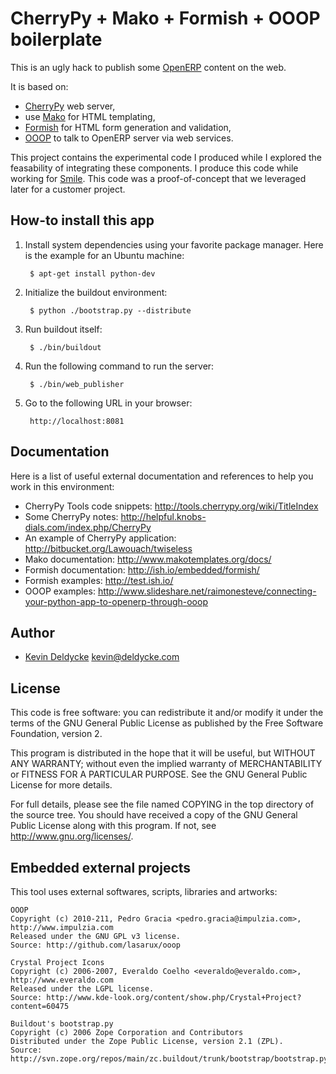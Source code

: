 CherryPy + Mako + Formish + OOOP boilerplate
============================================

This is an ugly hack to publish some [OpenERP](http://www.openerp.com/) content
on the web.

It is based on:

* [CherryPy](http://www.cherrypy.org/) web server,
* use [Mako](http://www.makotemplates.org/) for HTML templating,
* [Formish](https://github.com/ish) for HTML form generation and validation,
* [OOOP](https://github.com/lasarux/ooop) to talk to OpenERP server via web services.

This project contains the experimental code I produced while I explored the
feasability of integrating these components. I produce this code while working
for [Smile](http://www.smile.fr/). This code was a proof-of-concept that we
leveraged later for a customer project.



How-to install this app
-----------------------

1. Install system dependencies using your favorite package manager. Here is the
   example for an Ubuntu machine:

        $ apt-get install python-dev

1. Initialize the buildout environment:

        $ python ./bootstrap.py --distribute

1. Run buildout itself:

        $ ./bin/buildout

1. Run the following command to run the server:

        $ ./bin/web_publisher

1. Go to the following URL in your browser:

        http://localhost:8081


Documentation
-------------

Here is a list of useful external documentation and references to help you work
in this environment:

* CherryPy Tools code snippets: http://tools.cherrypy.org/wiki/TitleIndex
* Some CherryPy notes: http://helpful.knobs-dials.com/index.php/CherryPy
* An example of CherryPy application: http://bitbucket.org/Lawouach/twiseless
* Mako documentation: http://www.makotemplates.org/docs/
* Formish documentation: http://ish.io/embedded/formish/
* Formish examples: http://test.ish.io/
* OOOP examples: http://www.slideshare.net/raimonesteve/connecting-your-python-app-to-openerp-through-ooop


Author
------

 * [Kevin Deldycke](http://kevin.deldycke.com) <kevin@deldycke.com>


License
-------

This code is free software: you can redistribute it and/or modify it under the
terms of the GNU General Public License as published by the Free Software
Foundation, version 2.

This program is distributed in the hope that it will be useful, but WITHOUT ANY
WARRANTY; without even the implied warranty of MERCHANTABILITY or FITNESS FOR A
PARTICULAR PURPOSE. See the GNU General Public License for more details.

For full details, please see the file named COPYING in the top directory of the
source tree. You should have received a copy of the GNU General Public License
along with this program. If not, see <http://www.gnu.org/licenses/>.


Embedded external projects
--------------------------

This tool uses external softwares, scripts, libraries and artworks:

    OOOP
    Copyright (c) 2010-211, Pedro Gracia <pedro.gracia@impulzia.com>, http://www.impulzia.com
    Released under the GNU GPL v3 license.
    Source: http://github.com/lasarux/ooop

    Crystal Project Icons
    Copyright (c) 2006-2007, Everaldo Coelho <everaldo@everaldo.com>, http://www.everaldo.com
    Released under the LGPL license.
    Source: http://www.kde-look.org/content/show.php/Crystal+Project?content=60475

    Buildout's bootstrap.py
    Copyright (c) 2006 Zope Corporation and Contributors
    Distributed under the Zope Public License, version 2.1 (ZPL).
    Source: http://svn.zope.org/repos/main/zc.buildout/trunk/bootstrap/bootstrap.py

